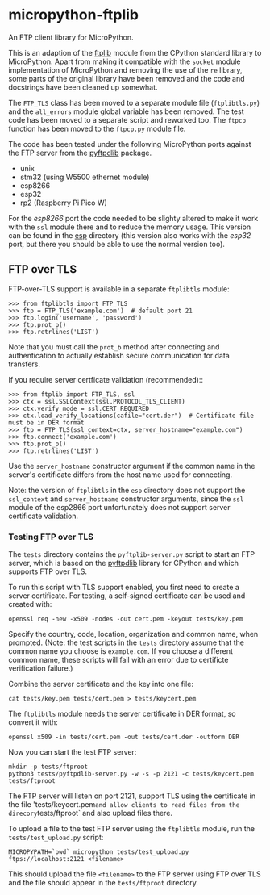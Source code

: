 # micropython-ftplib

An FTP client library for MicroPython.

This is an adaption of the [ftplib] module from the CPython standard library to
MicroPython. Apart from making it compatible with the `socket` module
implementation of MicroPython and removing the use of the `re` library, some
parts of the original library have been removed and the code and docstrings
have been cleaned up somewhat.

The `FTP_TLS` class has been moved to a separate module file (`ftplibtls.py`)
and the `all_errors` module global variable has been removed. The test code has
been moved to a separate script and reworked too. The `ftpcp` function has been
moved to the `ftpcp.py` module file.

The code has been tested under the following MicroPython ports against the FTP
server from the [pyftpdlib] package.

* unix
* stm32 (using W5500 ethernet module)
* esp8266
* esp32
* rp2 (Raspberry Pi Pico W)

For the *esp8266* port the code needed to be slighty altered to make it work
with the `ssl` module there and to reduce the memory usage. This version can
be found in the [esp](./esp) directory (this version also works with the
*esp32* port, but there you should be able to use the normal version too).


## FTP over TLS

FTP-over-TLS support is available in a separate `ftplibtls` module:

```
>>> from ftplibtls import FTP_TLS
>>> ftp = FTP_TLS('example.com')  # default port 21
>>> ftp.login('username', 'password')
>>> ftp.prot_p()
>>> ftp.retrlines('LIST')
```

Note that you must call the `prot_b` method after connecting and
authentication to actually establish secure communication for data transfers.

If you require server certficate validation (recommended)::

```
>>> from ftplib import FTP_TLS, ssl
>>> ctx = ssl.SSLContext(ssl.PROTOCOL_TLS_CLIENT)
>>> ctx.verify_mode = ssl.CERT_REQUIRED
>>> ctx.load_verify_locations(cafile="cert.der")  # Certificate file must be in DER format
>>> ftp = FTP_TLS(ssl_context=ctx, server_hostname="example.com")
>>> ftp.connect('example.com')
>>> ftp.prot_p()
>>> ftp.retrlines('LIST')
```

Use the `server_hostname` constructor argument if the common name in the
server's certificate differs from the host name used for connecting.

Note: the version of `ftplibtls` in the `esp` directory does not support the
`ssl_context` and `server_hostname` constructor arguments, since the `ssl`
module of the esp2866 port unfortunately does not support server certificate
validation.


### Testing FTP over TLS

The `tests` directory contains the `pyftplib-server.py` script to start an FTP
server, which is based on the [pyftpdlib] library for CPython and which
supports FTP over TLS.

To run this script with TLS support enabled, you first need to create a server
certificate. For testing, a self-signed certificate can be used and created
with:

    openssl req -new -x509 -nodes -out cert.pem -keyout tests/key.pem

Specify the country, code, location, organization and common name, when
prompted. (Note: the test scripts in the `tests` directory assume that the
common name you choose is `example.com`. If you choose a different common name,
these scripts will fail with an error due to certificte verification failure.)

Combine the server certificate and the key into one file:

    cat tests/key.pem tests/cert.pem > tests/keycert.pem

The `ftplibtls` module needs the server certificate in DER format, so convert
it with:

    openssl x509 -in tests/cert.pem -out tests/cert.der -outform DER

Now you can start the test FTP server:

    mkdir -p tests/ftproot
    python3 tests/pyftpdlib-server.py -w -s -p 2121 -c tests/keycert.pem tests/ftproot

The FTP server will listen on port 2121, support TLS using the certificate in the
file 'tests/keycert.pem` and allow clients to read files from the direcory
`tests/ftproot` and also upload files there.

To upload a file to the test FTP server using the `ftplibtls` module, run the
`tests/test_upload.py` script:

    MICROPYPATH=`pwd` micropython tests/test_upload.py ftps://localhost:2121 <filename>

This should upload the file `<filename>` to the FTP server using FTP over TLS
and the file should appear in the `tests/ftproot` directory.


[ftplib]: https://docs.python.org/3/library/ftplib.html
[pyftpdlib]: https://github.com/giampaolo/pyftpdlib/

